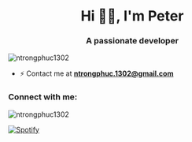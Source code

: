 <h1 align="center">Hi 👋🏻, I'm Peter</h1>
<h3 align="center">A passionate developer</h3>

<p align="left"> <img src="https://komarev.com/ghpvc/?username=ntrongphuc1302&label=Profile%20views&color=ff0e0e&style=plastic" alt="ntrongphuc1302" /> </p>

- ⚡ Contact me at **ntrongphuc.1302@gmail.com**

<h3 align="left">Connect with me:</h3>
<p align="left">
</p>

<p><img align="center" src="https://github-readme-stats.vercel.app/api/top-langs?username=ntrongphuc1302&show_icons=true&theme=dark&locale=en&layout=compact" alt="ntrongphuc1302" /></p>

[![Spotify](https://novatorem-eta-sag.vercel.app/api/spotify)](https://open.spotify.com/user/31jpmhv2uprkciydh4shmpgslpfy)
